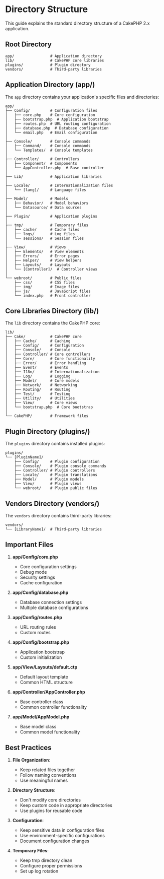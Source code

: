 # Directory Structure

This guide explains the standard directory structure of a CakePHP 2.x application.

## Root Directory

```
app/                # Application directory
lib/                # CakePHP core libraries
plugins/            # Plugin directory
vendors/            # Third-party libraries
```

## Application Directory (app/)

The `app` directory contains your application's specific files and directories:

```
app/
├── Config/         # Configuration files
│   ├── core.php    # Core configuration
│   ├── bootstrap.php  # Application bootstrap
│   ├── routes.php  # URL routing configuration
│   ├── database.php  # Database configuration
│   └── email.php   # Email configuration
│
├── Console/        # Console commands
│   ├── Command/    # Console commands
│   └── Templates/  # Console templates
│
├── Controller/     # Controllers
│   ├── Component/  # Components
│   └── AppController.php  # Base controller
│
├── Lib/            # Application libraries
│
├── Locale/         # Internationalization files
│   └── [lang]/     # Language files
│
├── Model/          # Models
│   ├── Behavior/   # Model behaviors
│   └── Datasource/ # Data sources
│
├── Plugin/         # Application plugins
│
├── tmp/            # Temporary files
│   ├── cache/      # Cache files
│   ├── logs/       # Log files
│   └── sessions/   # Session files
│
├── View/           # Views
│   ├── Elements/   # View elements
│   ├── Errors/     # Error pages
│   ├── Helper/     # View helpers
│   ├── Layouts/    # Layouts
│   └── [Controller]/  # Controller views
│
└── webroot/        # Public files
    ├── css/        # CSS files
    ├── img/        # Image files
    ├── js/         # JavaScript files
    └── index.php   # Front controller
```

## Core Libraries Directory (lib/)

The `lib` directory contains the CakePHP core:

```
lib/
├── Cake/           # CakePHP core
│   ├── Cache/      # Caching
│   ├── Config/     # Configuration
│   ├── Console/    # Console
│   ├── Controller/ # Core controllers
│   ├── Core/       # Core functionality
│   ├── Error/      # Error handling
│   ├── Event/      # Events
│   ├── I18n/       # Internationalization
│   ├── Log/        # Logging
│   ├── Model/      # Core models
│   ├── Network/    # Networking
│   ├── Routing/    # Routing
│   ├── Test/       # Testing
│   ├── Utility/    # Utilities
│   ├── View/       # Core views
│   └── bootstrap.php  # Core bootstrap
│
└── CakePHP/        # Framework files
```

## Plugin Directory (plugins/)

The `plugins` directory contains installed plugins:

```
plugins/
└── [PluginName]/
    ├── Config/     # Plugin configuration
    ├── Console/    # Plugin console commands
    ├── Controller/ # Plugin controllers
    ├── Locale/     # Plugin translations
    ├── Model/      # Plugin models
    ├── View/       # Plugin views
    └── webroot/    # Plugin public files
```

## Vendors Directory (vendors/)

The `vendors` directory contains third-party libraries:

```
vendors/
└── [LibraryName]/  # Third-party libraries
```

## Important Files

1. **app/Config/core.php**
   - Core configuration settings
   - Debug mode
   - Security settings
   - Cache configuration

2. **app/Config/database.php**
   - Database connection settings
   - Multiple database configurations

3. **app/Config/routes.php**
   - URL routing rules
   - Custom routes

4. **app/Config/bootstrap.php**
   - Application bootstrap
   - Custom initialization

5. **app/View/Layouts/default.ctp**
   - Default layout template
   - Common HTML structure

6. **app/Controller/AppController.php**
   - Base controller class
   - Common controller functionality

7. **app/Model/AppModel.php**
   - Base model class
   - Common model functionality

## Best Practices

1. **File Organization**:
   - Keep related files together
   - Follow naming conventions
   - Use meaningful names

2. **Directory Structure**:
   - Don't modify core directories
   - Keep custom code in appropriate directories
   - Use plugins for reusable code

3. **Configuration**:
   - Keep sensitive data in configuration files
   - Use environment-specific configurations
   - Document configuration changes

4. **Temporary Files**:
   - Keep tmp directory clean
   - Configure proper permissions
   - Set up log rotation 